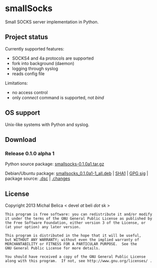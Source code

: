 smallSocks
==========

Small SOCKS server implementation in Python.

Project status
--------------

Currently supported features:

  * SOCKS4 and 4a protocols are supported
  * fork into background (daemon)
  * logging through syslog
  * reads config file

Limitations:

  * no access control
  * only *connect* command is supported, not *bind*

OS support
----------

Unix-like systems with Python and syslog.

Download
--------

### Release 0.1.0 alpha 1

Python source package:
[smallsocks-0.1.0a1.tar.gz](https://www.dropbox.com/s/13tmloe4dwsw5lv/smallsocks-0.1.0a1.tar.gz)

Debian/Ubuntu package:
[smallsocks_0.1.0a1-1_all.deb](https://www.dropbox.com/s/azfow7cu374pzb7/smallsocks_0.1.0a1-1_all.deb)
| [SHA1](https://www.dropbox.com/s/92seqekf491hj35/smallsocks_0.1.0a1-1_all.deb.sha1)
| [GPG sig](https://www.dropbox.com/s/14xdk3m2gpx0ta8/smallsocks_0.1.0a1-1_all.deb.sig)
| package source: [.dsc](https://www.dropbox.com/s/ci7i0cm3mmfqzr3/smallsocks_0.1.0a1-1.dsc)
| [.changes](https://www.dropbox.com/s/6ff0bdjxpdsos9b/smallsocks_0.1.0a1-1_amd64.changes)

License
-------

Copyright 2013 Michal Belica < devel *at* beli *dot* sk >

```
This program is free software: you can redistribute it and/or modify
it under the terms of the GNU General Public License as published by
the Free Software Foundation, either version 3 of the License, or
(at your option) any later version.

This program is distributed in the hope that it will be useful,
but WITHOUT ANY WARRANTY; without even the implied warranty of
MERCHANTABILITY or FITNESS FOR A PARTICULAR PURPOSE.  See the
GNU General Public License for more details.

You should have received a copy of the GNU General Public License
along with this program.  If not, see http://www.gnu.org/licenses/ .
```

